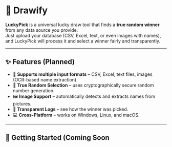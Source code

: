 # 🎲 Drawify

**LuckyPick** is a universal lucky draw tool that finds a **true random winner** from any data source you provide.  
Just upload your database (CSV, Excel, text, or even images with names), and LuckyPick will process it and select a winner fairly and transparently.

---

## ✨ Features (Planned)
- 📂 **Supports multiple input formats** – CSV, Excel, text files, images (OCR-based name extraction).
- 🎲 **True Random Selection** – uses cryptographically secure random number generation.
- 🖼 **Image Support** – automatically detects and extracts names from pictures.
- 🧾 **Transparent Logs** – see how the winner was picked.
- 💻 **Cross-Platform** – works on Windows, Linux, and macOS.

---

## 🚀 Getting Started (Coming Soon

